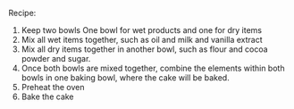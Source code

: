 Recipe:

1. Keep two bowls
One bowl for wet products and one for dry items
2. Mix all wet items together, such as oil and milk and vanilla extract
3. Mix all dry items together in another bowl, such as flour and cocoa powder and sugar.
4. Once both bowls are mixed together, combine the elements within both bowls in one baking bowl, where the cake will be baked.
5. Preheat the oven
6. Bake the cake